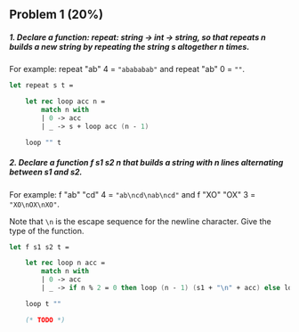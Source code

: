 ## Problem 1 (20%)

##### 1. Declare a function: repeat: string -> int -> string, so that repeats *n* builds a new string by repeating the string *s* altogether n times. 

For example: 
repeat "ab" 4 = `"abababab"` 
and 
repeat "ab" 0 = `""`.

```fsharp
let repeat s t =

    let rec loop acc n =
        match n with
        | 0 -> acc
        | _ -> s + loop acc (n - 1)

    loop "" t
```

##### 2. Declare a function f *s1 s2* n that builds a string with n lines alternating between *s1* and *s2*. 

For example: 
f "ab" "cd" 4 = `"ab\ncd\nab\ncd"` 
and 
f "XO" "OX" 3 = `"XO\nOX\nXO"`. 

Note that `\n` is the escape sequence for the newline character. Give the type of the function.

```fsharp
let f s1 s2 t =

    let rec loop n acc =
        match n with
        | 0 -> acc
        | _ -> if n % 2 = 0 then loop (n - 1) (s1 + "\n" + acc) else loop (n - 1) (s2 + "\n" + acc)

    loop t ""

    (* TODO *)
```